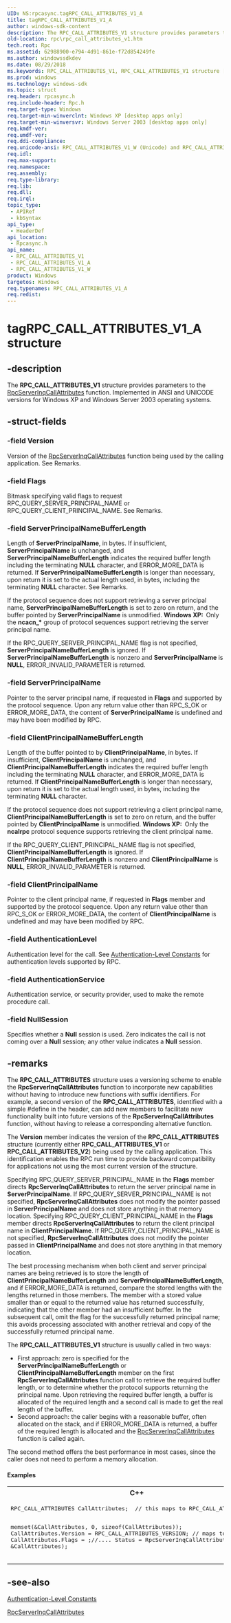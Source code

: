 ```yaml
---
UID: NS:rpcasync.tagRPC_CALL_ATTRIBUTES_V1_A
title: tagRPC_CALL_ATTRIBUTES_V1_A
author: windows-sdk-content
description: The RPC_CALL_ATTRIBUTES_V1 structure provides parameters to the RpcServerInqCallAttributes function. Implemented in ANSI and UNICODE versions for Windows XP and Windows Server 2003 operating systems.
old-location: rpc\rpc_call_attributes_v1.htm
tech.root: Rpc
ms.assetid: 62988900-e794-4d91-861e-f72d854249fe
ms.author: windowssdkdev
ms.date: 08/29/2018
ms.keywords: RPC_CALL_ATTRIBUTES_V1, RPC_CALL_ATTRIBUTES_V1 structure [RPC], RPC_CALL_ATTRIBUTES_V1_A, RPC_CALL_ATTRIBUTES_V1_W, rpc.rpc_call_attributes_v1, rpcasync/RPC_CALL_ATTRIBUTES_V1, rpcasync/RPC_CALL_ATTRIBUTES_V1_A, rpcasync/RPC_CALL_ATTRIBUTES_V1_W, tagRPC_CALL_ATTRIBUTES_V1_A
ms.prod: windows
ms.technology: windows-sdk
ms.topic: struct
req.header: rpcasync.h
req.include-header: Rpc.h
req.target-type: Windows
req.target-min-winverclnt: Windows XP [desktop apps only]
req.target-min-winversvr: Windows Server 2003 [desktop apps only]
req.kmdf-ver: 
req.umdf-ver: 
req.ddi-compliance: 
req.unicode-ansi: RPC_CALL_ATTRIBUTES_V1_W (Unicode) and RPC_CALL_ATTRIBUTES_V1_A (ANSI)
req.idl: 
req.max-support: 
req.namespace: 
req.assembly: 
req.type-library: 
req.lib: 
req.dll: 
req.irql: 
topic_type:
 - APIRef
 - kbSyntax
api_type:
 - HeaderDef
api_location:
 - Rpcasync.h
api_name:
 - RPC_CALL_ATTRIBUTES_V1
 - RPC_CALL_ATTRIBUTES_V1_A
 - RPC_CALL_ATTRIBUTES_V1_W
product: Windows
targetos: Windows
req.typenames: RPC_CALL_ATTRIBUTES_V1_A
req.redist: 
---
```


# tagRPC_CALL_ATTRIBUTES_V1_A structure


## -description


The 
<b>RPC_CALL_ATTRIBUTES_V1</b> structure provides parameters to the 
<a href="https://msdn.microsoft.com/563b70ed-bc9a-40be-a77b-17b993cc64f3">RpcServerInqCallAttributes</a> function. Implemented in ANSI and UNICODE versions for Windows XP and Windows Server 2003 operating systems.


## -struct-fields




### -field Version

Version of the 
<a href="https://msdn.microsoft.com/563b70ed-bc9a-40be-a77b-17b993cc64f3">RpcServerInqCallAttributes</a> function being used by the calling application. See Remarks.


### -field Flags

Bitmask specifying valid flags to request RPC_QUERY_SERVER_PRINCIPAL_NAME or RPC_QUERY_CLIENT_PRINCIPAL_NAME. See Remarks.


### -field ServerPrincipalNameBufferLength

Length of <b>ServerPrincipalName</b>, in bytes. If insufficient, <b>ServerPrincipalName</b> is unchanged, and <b>ServerPrincipalNameBufferLength</b> indicates the required buffer length including the terminating <b>NULL</b> character, and ERROR_MORE_DATA is returned. If <b>ServerPrincipalNameBufferLength</b> is longer than necessary, upon return it is set to the actual length used, in bytes, including the terminating <b>NULL</b> character. See Remarks. 




If the protocol sequence does not support retrieving a server principal name, <b>ServerPrincipalNameBufferLength</b> is set to zero on return, and the buffer pointed by <b>ServerPrincipalName</b> is unmodified. <b>Windows XP:  </b>Only the <b>ncacn_*</b> group of protocol sequences support retrieving the server principal name.



If the RPC_QUERY_SERVER_PRINCIPAL_NAME flag is not specified, <b>ServerPrincipalNameBufferLength</b> is ignored. If <b>ServerPrincipalNameBufferLength</b> is nonzero and <b>ServerPrincipalName</b> is <b>NULL</b>, ERROR_INVALID_PARAMETER is returned.


### -field ServerPrincipalName

Pointer to the server principal name, if requested in <b>Flags</b> and supported by the protocol sequence. Upon any return value other than RPC_S_OK or ERROR_MORE_DATA, the content of <b>ServerPrincipalName</b> is undefined and may have been modified by RPC.


### -field ClientPrincipalNameBufferLength

Length of the buffer pointed to by <b>ClientPrincipalName</b>, in bytes. If insufficient, <b>ClientPrincipalName</b> is unchanged, and <b>ClientPrincipalNameBufferLength</b> indicates the required buffer length including the terminating <b>NULL</b> character, and ERROR_MORE_DATA is returned. If <b>ClientPrincipalNameBufferLength</b> is longer than necessary, upon return it is set to the actual length used, in bytes, including the terminating <b>NULL</b> character. 




If the protocol sequence does not support retrieving a client principal name, <b>ClientPrincipalNameBufferLength</b> is set to zero on return, and the buffer pointed by <b>ClientPrincipalName</b> is unmodified. <b>Windows XP:  </b>Only the <b>ncalrpc</b> protocol sequence supports retrieving the client principal name.



If the RPC_QUERY_CLIENT_PRINCIPAL_NAME flag is not specified, <b>ClientPrincipalNameBufferLength</b> is ignored. If <b>ClientPrincipalNameBufferLength</b> is nonzero and <b>ClientPrincipalName</b> is <b>NULL</b>, ERROR_INVALID_PARAMETER is returned.


### -field ClientPrincipalName

Pointer to the client principal name, if requested in <b>Flags</b> member and supported by the protocol sequence. Upon any return value other than RPC_S_OK or ERROR_MORE_DATA, the content of <b>ClientPrincipalName</b> is undefined and may have been modified by RPC.


### -field AuthenticationLevel

Authentication level for the call. See 
<a href="https://msdn.microsoft.com/b8bb2517-e1a0-4607-a672-259f8686fc3e">Authentication-Level Constants</a> for authentication levels supported by RPC.


### -field AuthenticationService

Authentication service, or security provider, used to make the remote procedure call.


### -field NullSession

Specifies whether a <b>Null</b> session is used. Zero indicates the call is not coming over a <b>Null</b> session; any other value indicates a <b>Null</b> session.


## -remarks



The 
<b>RPC_CALL_ATTRIBUTES</b> structure uses a versioning scheme to enable the 
<b>RpcServerInqCallAttributes</b> function to incorporate new capabilities without having to introduce new functions with suffix identifiers. For example, a second version of the 
<b>RPC_CALL_ATTRIBUTES</b>, identified with a simple #define in the header, can add new members to facilitate new functionality built into future versions of the 
<b>RpcServerInqCallAttributes</b> function, without having to release a corresponding alternative function.

The <b>Version</b> member indicates the version of the 
<b>RPC_CALL_ATTRIBUTES</b> structure (currently either <b>RPC_CALL_ATTRIBUTES_V1</b> or <b>RPC_CALL_ATTRIBUTES_V2</b>) being used by the calling application. This identification enables the RPC run time to provide backward compatibility for applications not using the most current version of the structure.

Specifying RPC_QUERY_SERVER_PRINCIPAL_NAME in the <b>Flags</b> member directs 
<b>RpcServerInqCallAttributes</b> to return the server principal name in <b>ServerPrincipalName</b>. If RPC_QUERY_SERVER_PRINCIPAL_NAME is not specified, 
<b>RpcServerInqCallAttributes</b> does not modify the pointer passed in <b>ServerPrincipalName</b> and does not store anything in that memory location. Specifying RPC_QUERY_CLIENT_PRINCIPAL_NAME in the <b>Flags</b> member directs 
<b>RpcServerInqCallAttributes</b> to return the client principal name in <b>ClientPrincipalName</b>. If RPC_QUERY_CLIENT_PRINCIPAL_NAME is not specified, 
<b>RpcServerInqCallAttributes</b> does not modify the pointer passed in <b>ClientPrincipalName</b> and does not store anything in that memory location.

The best processing mechanism when both client and server principal names are being retrieved is to store the length of <b>ClientPrincipalNameBufferLength</b> and <b>ServerPrincipalNameBufferLength</b>, and if ERROR_MORE_DATA is returned, compare the stored lengths with the lengths returned in those members. The member with a stored value smaller than or equal to the returned value has returned successfully, indicating that the other member had an insufficient buffer. In the subsequent call, omit the flag for the successfully returned principal name; this avoids processing associated with another retrieval and copy of the successfully returned principal name.

The 
<b>RPC_CALL_ATTRIBUTES_V1</b> structure is usually called in two ways:

<ul>
<li>First approach: zero is specified for the <b>ServerPrincipalNameBufferLength</b> or <b>ClientPrincipalNameBufferLength</b> member on the first 
<b>RpcServerInqCallAttributes</b> function call to retrieve the required buffer length, or to determine whether the protocol supports returning the principal name. Upon retrieving the required buffer length, a buffer is allocated of the required length and a second call is made to get the real length of the buffer.</li>
<li>Second approach: the caller begins with a reasonable buffer, often allocated on the stack, and if ERROR_MORE_DATA is returned, a buffer of the required length is allocated and the 
<a href="https://msdn.microsoft.com/563b70ed-bc9a-40be-a77b-17b993cc64f3">RpcServerInqCallAttributes</a> function is called again.</li>
</ul>
The second method offers the best performance in most cases, since the caller does not need to perform a memory allocation.


#### Examples

<div class="code"><span codelanguage="ManagedCPlusPlus"><table>
<tr>
<th>C++</th>
</tr>
<tr>
<td>
<pre>RPC_CALL_ATTRIBUTES CallAttributes;  // this maps to RPC_CALL_ATTRIBUTES_V1

memset(&amp;CallAttributes, 0, sizeof(CallAttributes));
CallAttributes.Version = RPC_CALL_ATTRIBUTES_VERSION;    // maps to 1
CallAttributes.Flags = ;//....
Status = RpcServerInqCallAttributes(0, &amp;CallAttributes);
</pre>
</td>
</tr>
</table></span></div>



## -see-also




<a href="https://msdn.microsoft.com/b8bb2517-e1a0-4607-a672-259f8686fc3e">Authentication-Level Constants</a>



<a href="https://msdn.microsoft.com/563b70ed-bc9a-40be-a77b-17b993cc64f3">RpcServerInqCallAttributes</a>
 

 

